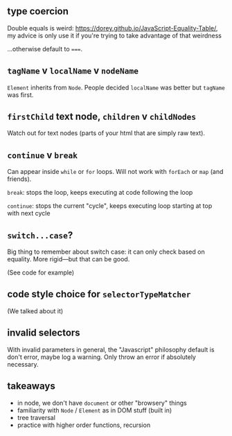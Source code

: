 ## type coercion

Double equals is weird: https://dorey.github.io/JavaScript-Equality-Table/, my advice is only use it if you're trying to take advantage of that weirdness

...otherwise default to `===`.

## `tagName` v `localName` v `nodeName`

`Element` inherits from `Node`. People decided `localName` was better but `tagName` was first.

## `firstChild` text node, `children` v `childNodes`

Watch out for text nodes (parts of your html that are simply raw text).

## `continue` v `break`

Can appear inside `while` or `for` loops. Will not work with `forEach` or `map` (and friends).

`break`: stops the loop, keeps executing at code following the loop

`continue`: stops the current "cycle", keeps executing loop starting at top with next cycle

## `switch...case`?

Big thing to remember about switch case: it can only check based on equality. More rigid—but that can be good.

(See code for example)

## code style choice for `selectorTypeMatcher`

(We talked about it)

## invalid selectors

With invalid parameters in general, the "Javascript" philosophy default is don't error, maybe log a warning. Only throw an error if absolutely necessary.

## takeaways

- in node, we don't have `document` or other "browsery" things
- familiarity with `Node` / `Element` as in DOM stuff (built in)
- tree traversal
- practice with higher order functions, recursion
